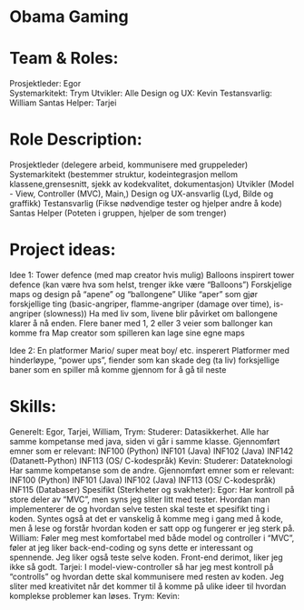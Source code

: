 # Obama Gaming

# Team & Roles:
Prosjektleder: Egor\
Systemarkitekt: Trym
Utvikler: Alle
Design og UX: Kevin 
Testansvarlig: William
Santas Helper: Tarjei

# Role Description:
Prosjektleder 			(delegere arbeid, kommunisere med gruppeleder)
Systemarkitekt 			(bestemmer struktur, kodeintegrasjon mellom klassene,grensesnitt, sjekk av kodekvalitet, 
                          dokumentasjon) 
Utvikler 				(Model - View, Controller (MVC), Main,)
Design og UX-ansvarlig 	(Lyd, Bilde og graffikk)
Testansvarlig 			(Fikse nødvendige tester og hjelper andre å kode)
Santas Helper 			(Poteten i gruppen, hjelper de som trenger)

# Project ideas:
Idee 1: Tower defence (med map creator hvis mulig)
	Balloons inspirert tower defence (kan være hva som helst, trenger ikke være “Balloons”)
	Forskjelige maps og design på “apene” og “ballongene”
	Ulike “aper” som gjør forskjellige ting (basic-angriper, flamme-angriper (damage over time), is-angriper (slowness))
	Ha med liv som, livene blir påvirket om ballongene klarer å nå enden.
	Flere baner med 1, 2 eller 3 veier som ballonger kan komme fra
	Map creator som spilleren kan lage sine egne maps

Idee 2: En platformer
	Mario/ super meat boy/ etc. insperert
	Platformer med hinderløype, “power ups”, fiender som kan skade deg (ta liv)
	forksjellige baner som en spiller må komme gjennom for å gå til neste

# Skills:
Generelt:
	Egor, Tarjei, William, Trym:
			Studerer: Datasikkerhet.
			Alle har samme kompetanse med java, siden vi går i samme klasse.
			Gjennomført emner som er relevant:
				INF100 (Python)
				INF101 (Java)
				INF102 (Java)
				INF142 (Datanett-Python)
				INF113 (OS/ C-kodespråk)
	Kevin:
		Studerer: Datateknologi
		Har samme kompetanse som de andre.
				Gjennomført emner som er relevant:
			INF100 (Python)
					INF101 (Java)
					INF102 (Java)
					INF113 (OS/ C-kodespråk)
			INF115 (Databaser)
Spesifikt (Sterkheter og svakheter):
	Egor:
		Har kontroll på store deler av “MVC”, men syns jeg sliter litt med tester. Hvordan man implementerer de og hvordan selve testen skal teste et spesifikt ting i koden.
		Syntes også at det er vanskelig å komme meg i gang med å kode, men å lese og forstår hvordan koden er satt opp og fungerer er jeg sterk på.
	William:
		Føler meg mest komfortabel med både model og controller i “MVC”, føler at jeg liker back-end-coding og syns dette er interessant og spennende. 
		Jeg liker også teste selve koden. Front-end derimot, liker jeg ikke så godt.
	Tarjei:
		I model-view-controller så har jeg mest kontroll på “controlls” og hvordan dette skal kommunisere med resten av koden. 
		Jeg sliter med kreativitet når det kommer til å komme på ulike ideer til hvordan komplekse problemer kan løses.
	Trym:
	Kevin:

